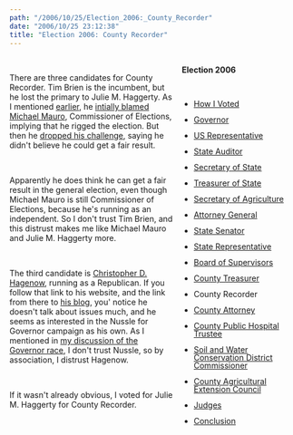 ```yaml
---
path: "/2006/10/25/Election_2006:_County_Recorder" 
date: "2006/10/25 23:12:38" 
title: "Election 2006: County Recorder" 
---
```

<div style="float: right; width: 200px; margin: 0 0 1em 1em;" class="box"><br>	<h4 style="margin: 0;">Election 2006</h4><br>	<ul style="padding-left: 1.5em; line-height: 1em;"><br>		<li><a href="http://typewriting.org/2006/10/16/2006_Election%3A_How_I_Voted/">How I Voted</a></li><br>		<li><a href="http://typewriting.org/2006/10/17/2006_Election%3A_Governor/">Governor</a></li><br>		<li><a href="http://typewriting.org/2006/10/17/Election_2006%3A_US_Representative/">US Representative</a></li><br>		<li><a href="http://typewriting.org/2006/10/17/Election_2006%3A_State_Auditor/">State Auditor</a></li><br>		<li><a href="http://typewriting.org/2006/10/18/Election_2006%3A_Secretary_of_State/">Secretary of State</a></li><br>		<li><a href="http://typewriting.org/2006/10/19/Election_2006%3A_Treasurer_of_State/">Treasurer of State</a></li><br>		<li><a href="http://typewriting.org/2006/10/23/Election_2006%3A_Secretary_of_Agriculture/">Secretary of Agriculture</a></li><br>		<li><a href="http://typewriting.org/2006/10/23/Election_2006%3A_Attorney_General/">Attorney General</a></li><br>		<li><a href="http://typewriting.org/2006/10/23/Election_2006%3A_State_Senator/">State Senator</a></li><br>		<li><a href="http://typewriting.org/2006/10/23/Election_2006%3A_State_Representative/">State Representative</a></li><br>		<li><a href="http://typewriting.org/2006/10/25/Election_2006%3A_Board_of_Supervisors/">Board of Supervisors</a></li><br>		<li><a href="http://typewriting.org/2006/10/25/Election_2006%3A_County_Treasurer/">County Treasurer</a></li><br>		<li>County Recorder</li><br>		<li><a href="http://typewriting.org/2006/10/29/Election_2006%3A_County_Attorney/">County Attorney</a></li><br>		<li><a href="http://typewriting.org/2006/10/29/Election_2006%3A_County_Public_Hospital_Trustee/">County Public Hospital Trustee</a></li><br>		<li><a href="http://typewriting.org/2006/10/29/Election_2006%3A__Soil_and_Water_Conservation_District_Commissioner/">Soil and Water Conservation District Commissioner</a></li><br>		<li><a href="http://typewriting.org/2006/10/29/Election_2006%3A_County_Agricultural_Extension_Council/">County Agricultural Extension Council</a></li><br>		<li><a href="http://typewriting.org/2006/10/29/Election_2006%3A_Judges/">Judges</a></li><br>		<li><a href="http://typewriting.org/2006/10/29/Election_2006%3A_Conclusion/">Conclusion</a></li><br>	</ul><br></div><br><p>There are three candidates for County Recorder. Tim Brien is the incumbent, but he lost the primary to Julie M. Haggerty. As I mentioned <a href="http://typewriting.org/2006/10/18/Election_2006%3A_Secretary_of_State/">earlier</a>, he <a href="http://desmoinesregister.com/apps/pbcs.dll/article?AID=/20060624/NEWS05/606240322/1001">intially blamed Michael Mauro</a>, Commissioner of Elections, implying that he rigged the election. But then he <a href="http://www.desmoinesregister.com/apps/pbcs.dll/article?AID=/20060806/NEWS05/608060347/-1/archive">dropped his challenge</a>, saying he didn't believe he could get a fair result.</p><br><p>Apparently he does think he can get a fair result in the general election, even though Michael Mauro is still Commissioner of Elections, because he's running as an independent. So I don't trust Tim Brien, and this distrust makes me like Michael Mauro and Julie M. Haggerty more.</p><br><p>The third candidate is <a href="http://www.chrishagenow.com/">Christopher D. Hagenow</a>, running as a Republican. If you follow that link to his website, and the link from there to <a href="http://hagenowforrecorder.blogspot.com/">his blog</a>, you' notice he doesn't talk about issues much, and he seems as interested in the Nussle for Governor campaign as his own. As I mentioned in <a href="http://typewriting.org/2006/10/17/2006_Election%3A_Governor/">my discussion of the Governor race</a>, I don't trust Nussle, so by association, I distrust Hagenow.</p><br><p>If it wasn't already obvious, I voted for Julie M. Haggerty for County Recorder.</p><br><div class="clear"></div>